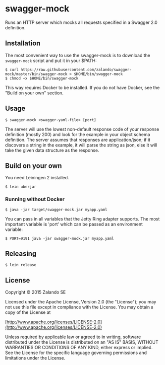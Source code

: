 # swagger-mock

Runs an HTTP server which mocks all requests specified in a Swagger 2.0 definition.

## Installation

The most convenient way to use the swagger-mock is to download the `swagger-mock` script and put it in your $PATH:

    $ curl https://raw.githubusercontent.com/zalando/swagger-mock/master/bin/swagger-mock > $HOME/bin/swagger-mock
    $ chmod +x $HOME/bin/swagger-mock

This way requires Docker to be installed. If you do not have Docker, see the "Build on your own" section.

## Usage

    $ swagger-mock <swagger-yaml-file> [port]

The server will use the lowest non-default response code of your response definition (mostly 200) and look for the
example in your object schema definition. The server assumes that responses are application/json; if it discovers a
string in the example, it will parse the string as json, else it will take the given data structure as the response.

## Build on your own

You need Leiningen 2 installed.

    $ lein uberjar


### Running without Docker

    $ java -jar target/swagger-mock.jar myapp.yaml

You can pass in all variables that the Jetty Ring adapter supports. The most important variable is 'port'
which can be passed as an environment variable:

    $ PORT=9191 java -jar swagger-mock.jar myapp.yaml

## Releasing

    $ lein release

## License

Copyright © 2015 Zalando SE

Licensed under the Apache License, Version 2.0 (the "License");
you may not use this file except in compliance with the License.
You may obtain a copy of the License at

   [http://www.apache.org/licenses/LICENSE-2.0](http://www.apache.org/licenses/LICENSE-2.0)

Unless required by applicable law or agreed to in writing, software
distributed under the License is distributed on an "AS IS" BASIS,
WITHOUT WARRANTIES OR CONDITIONS OF ANY KIND, either express or implied.
See the License for the specific language governing permissions and
limitations under the License.
